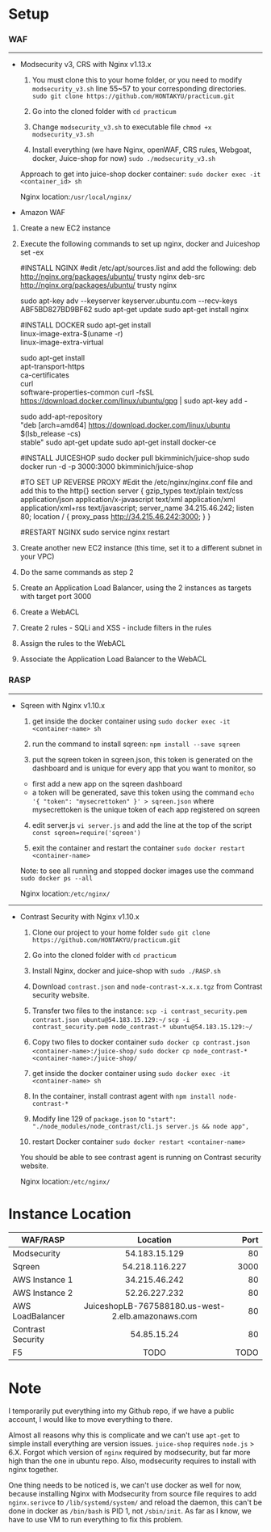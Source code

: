 # Setup 

### WAF
---

* Modsecurity v3, CRS with Nginx v1.13.x
	
   1. You must clone this to your home folder, or you need to modify `modsecurity_v3.sh` line 55~57 to your corresponding directories. `sudo git clone https://github.com/HONTAKYU/practicum.git`

   2. Go into the cloned folder with `cd practicum`

   3. Change `modsecurity_v3.sh` to executable file `chmod +x modsecurity_v3.sh`

   4. Install everything (we have Nginx, openWAF, CRS rules, Webgoat, docker, Juice-shop for now) `sudo ./modsecurity_v3.sh`

   Approach to get into juice-shop docker container: `sudo docker exec -it <container_id> sh`

   Nginx location:`/usr/local/nginx/`

* Amazon WAF
1. Create a new EC2 instance
2. Execute the following commands to set up nginx, docker and Juiceshop
	set -ex

	#INSTALL NGINX
	#edit /etc/apt/sources.list and add the following:
		deb http://nginx.org/packages/ubuntu/ trusty nginx
		deb-src http://nginx.org/packages/ubuntu/ trusty nginx

	sudo apt-key adv --keyserver keyserver.ubuntu.com --recv-keys ABF5BD827BD9BF62
	sudo apt-get update
	sudo apt-get install nginx

	#INSTALL DOCKER
	sudo apt-get install \
	    linux-image-extra-$(uname -r) \
	    linux-image-extra-virtual

	sudo apt-get install \
	    apt-transport-https \
	    ca-certificates \
	    curl \
	    software-properties-common
	curl -fsSL https://download.docker.com/linux/ubuntu/gpg | sudo apt-key add -

	sudo add-apt-repository \
	   "deb [arch=amd64] https://download.docker.com/linux/ubuntu \
	   $(lsb_release -cs) \
	   stable"
	sudo apt-get update
	sudo apt-get install docker-ce

	#INSTALL JUICESHOP
	sudo docker pull bkimminich/juice-shop
	sudo docker run -d -p 3000:3000 bkimminich/juice-shop

	#TO SET UP REVERSE PROXY
	#Edit the /etc/nginx/nginx.conf file and add this to the http{} section
	server {
		gzip_types text/plain text/css application/json application/x-javascript
		       text/xml application/xml application/xml+rss text/javascript;
		server_name 34.215.46.242;
		listen 80;
		location / {
			proxy_pass http://34.215.46.242:3000;
		}
	}

	#RESTART NGINX
	sudo service nginx restart

3. Create another new EC2 instance (this time, set it to a different subnet in your VPC)
4. Do the same commands as step 2
5. Create an Application Load Balancer, using the 2 instances as targets with target port 3000
6. Create a WebACL
7. Create 2 rules - SQLi and XSS - include filters in the rules
8. Assign the rules to the WebACL
9. Associate the Application Load Balancer to the WebACL

### RASP
---

* Sqreen with Nginx v1.10.x

   1. get inside the docker container using `sudo docker exec -it <container-name> sh`

   2. run the command to install sqreen: `npm install --save sqreen`
   
   3. put the sqreen token in sqreen.json, this token is generated on the dashboard and is unique for every app that you want to monitor, so
    - first add a new app on the sqreen dashboard
	- a token will be generated, save this token using the command `echo '{ "token": "mysecrettoken" }' > sqreen.json` where mysecrettoken is the unique token of each app registered on sqreen
   
   4. edit server.js `vi server.js` and add the line at the top of the script `const sqreen=require('sqreen')`
   
   5. exit the container and restart the container `sudo docker restart <container-name>`
   
   Note: to see all running and stopped docker images use the command `sudo docker ps --all`

   Nginx location:`/etc/nginx/`

---

* Contrast Security with Nginx v1.10.x

   1. Clone our project to your home folder `sudo git clone https://github.com/HONTAKYU/practicum.git`

   2. Go into the cloned folder with `cd practicum`

   3. Install Nginx, docker and juice-shop with `sudo ./RASP.sh`

   4. Download `contrast.json` and `node-contrast-x.x.x.tgz` from Contrast security website.

   5. Transfer two files to the instance:
	`scp -i contrast_security.pem contrast.json ubuntu@54.183.15.129:~/`
	`scp -i contrast_security.pem node_contrast-* ubuntu@54.183.15.129:~/`

   6. Copy two files to docker container 
	`sudo docker cp contrast.json <container-name>:/juice-shop/`
	`sudo docker cp node_contrast-* <container-name>:/juice-shop/`

   7. get inside the docker container using `sudo docker exec -it <container-name> sh`

   8. In the container, install contrast agent with `npm install node-contrast-*`

   9. Modify line 129 of `package.json` to `"start": "./node_modules/node_contrast/cli.js server.js && node app",`

   10. restart Docker container `sudo docker restart <container-name>` 

   You should be able to see contrast agent is running on Contrast security website.

   Nginx location:`/etc/nginx/`

# Instance Location

|WAF/RASP		|Location 	 	|Port	|
|---------------|:-------------:|------:|
|Modsecurity 	|54.183.15.129	|80		|
|Sqreen			|54.218.116.227	|3000	|
|AWS Instance 1	|34.215.46.242  |80     |
|AWS Instance 2	|52.26.227.232	|80	|
|AWS LoadBalancer|JuiceshopLB-767588180.us-west-2.elb.amazonaws.com|80	|
|Contrast Security|54.85.15.24  |80     |
|F5				|TODO			|TODO	|

# Note

I temporarily put everything into my Github repo, if we have a public account, I would like to move everything to there.

Almost all reasons why this is complicate and we can't use `apt-get` to simple install everything are version issues. `juice-shop` requires `node.js` > 6.X. Forgot which version of `nginx` required by modsecurity, but far more high than the one in ubuntu repo. Also, modsecurity requires to install with nginx together.

One thing needs to be noticed is, we can't use docker as well for now, because installing Nginx with Modsecurity from source file requires to add `nginx.serivce` to `/lib/systemd/system/` and reload the daemon, this can't be done in docker as `/bin/bash` is PID 1, not `/sbin/init`. As far as I know, we have to use VM to run everything to fix this problem.
